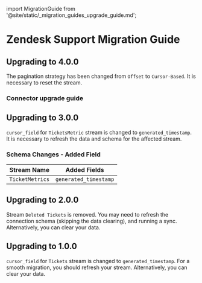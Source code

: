import MigrationGuide from '@site/static/_migration_guides_upgrade_guide.md';

# Zendesk Support Migration Guide

## Upgrading to 4.0.0

The pagination strategy has been changed from `Offset` to `Cursor-Based`. It is necessary to reset the stream.

### Connector upgrade guide

<MigrationGuide />

## Upgrading to 3.0.0

`cursor_field` for `TicketsMetric` stream is changed to `generated_timestamp`. It is necessary to refresh the data and schema for the affected stream.

### Schema Changes - Added Field

| Stream Name        | Added Fields            |
| -------------------|------------------------ |
| `TicketMetrics`    | `generated_timestamp`   |

## Upgrading to 2.0.0

Stream `Deleted Tickets` is removed. You may need to refresh the connection schema (skipping the data clearing), and running a sync. Alternatively, you can clear your data.

## Upgrading to 1.0.0

`cursor_field` for `Tickets` stream is changed to `generated_timestamp`.
For a smooth migration, you should refresh your stream. Alternatively, you can clear your data.
